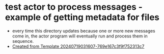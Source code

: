 # test actor to process messages - example of getting metadata for files

- every time this directory updates because one or more new messages come in, the actor program will eventually run and process them in sequence.
- [Created from Template 20240719031607-769e167c3f9f752313c7](/database/20240719031607-769e167c3f9f752313c7)
